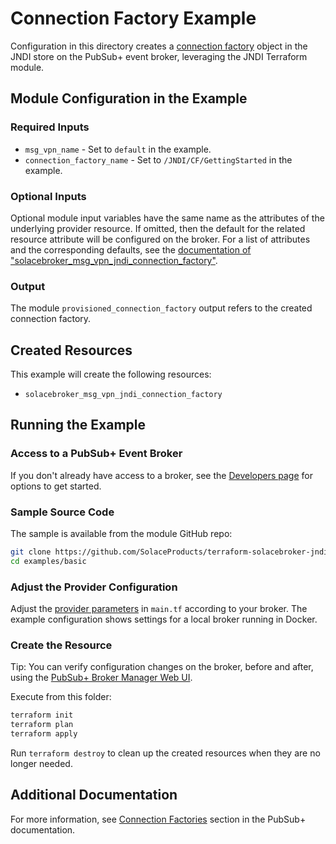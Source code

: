 # Connection Factory Example

Configuration in this directory creates a [connection factory](https://docs.solace.com/API/Solace-JMS-API/Connection-Factories.htm) object in the JNDI store on the PubSub+ event broker, leveraging the JNDI Terraform module.

## Module Configuration in the Example

### Required Inputs

* `msg_vpn_name` - Set to `default` in the example.
* `connection_factory_name` - Set to `/JNDI/CF/GettingStarted` in the example.

### Optional Inputs

Optional module input variables have the same name as the attributes of the underlying provider resource. If omitted, then the default for the related resource attribute will be configured on the broker. For a list of attributes and the corresponding defaults, see the [documentation of "solacebroker_msg_vpn_jndi_connection_factory"](https://registry.terraform.io/providers/SolaceProducts/solacebroker/latest/docs/resources/msg_vpn_jndi_connection_factory#optional).

### Output

The module `provisioned_connection_factory` output refers to the created connection factory.

## Created Resources

This example will create the following resources:

* `solacebroker_msg_vpn_jndi_connection_factory`

## Running the Example

### Access to a PubSub+ Event Broker

If you don't already have access to a broker, see the [Developers page](https://www.solace.dev/) for options to get started.

### Sample Source Code

The sample is available from the module GitHub repo:

```bash
git clone https://github.com/SolaceProducts/terraform-solacebroker-jndi.git
cd examples/basic
```

### Adjust the Provider Configuration

Adjust the [provider parameters](https://registry.terraform.io/providers/SolaceProducts/solacebroker/latest/docs#schema) in `main.tf` according to your broker. The example configuration shows settings for a local broker running in Docker.

### Create the Resource

Tip: You can verify configuration changes on the broker, before and after, using the [PubSub+ Broker Manager Web UI](https://docs.solace.com/Admin/Broker-Manager/PubSub-Manager-Overview.htm).

Execute from this folder:

```bash
terraform init
terraform plan
terraform apply
```

Run `terraform destroy` to clean up the created resources when they are no longer needed.

## Additional Documentation

For more information, see [Connection Factories](https://docs.solace.com/API/Solace-JMS-API/Connection-Factories.htm) section in the PubSub+ documentation.
